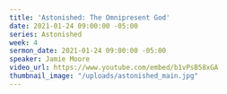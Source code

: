 ```yaml
---
title: 'Astonished: The Omnipresent God'
date: 2021-01-24 09:00:00 -05:00
series: Astonished
week: 4
sermon_date: 2021-01-24 09:00:00 -05:00
speaker: Jamie Moore
video_url: https://www.youtube.com/embed/b1vPsB58xGA
thumbnail_image: "/uploads/astonished_main.jpg"
---
```


